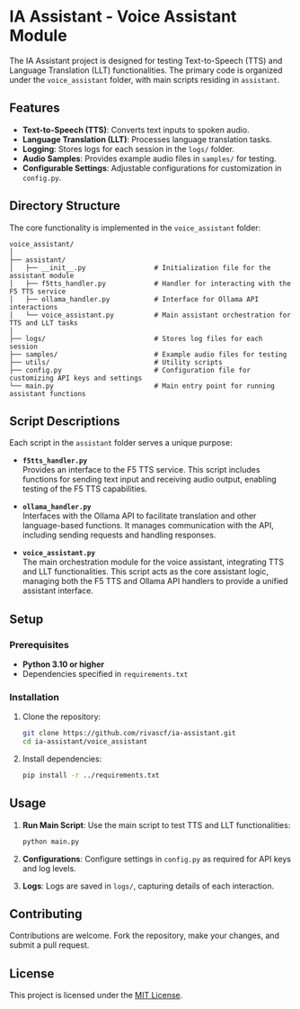 # IA Assistant - Voice Assistant Module

The IA Assistant project is designed for testing Text-to-Speech (TTS) and Language Translation (LLT) functionalities. 
The primary code is organized under the `voice_assistant` folder, with main scripts residing in `assistant`.

## Features

- **Text-to-Speech (TTS)**: Converts text inputs to spoken audio.
- **Language Translation (LLT)**: Processes language translation tasks.
- **Logging**: Stores logs for each session in the `logs/` folder.
- **Audio Samples**: Provides example audio files in `samples/` for testing.
- **Configurable Settings**: Adjustable configurations for customization in `config.py`.

## Directory Structure

The core functionality is implemented in the `voice_assistant` folder:

```plaintext
voice_assistant/
│
├── assistant/
│   ├── __init__.py                 # Initialization file for the assistant module
│   ├── f5tts_handler.py            # Handler for interacting with the F5 TTS service
│   ├── ollama_handler.py           # Interface for Ollama API interactions
│   └── voice_assistant.py          # Main assistant orchestration for TTS and LLT tasks
│
├── logs/                           # Stores log files for each session
├── samples/                        # Example audio files for testing
├── utils/                          # Utility scripts
├── config.py                       # Configuration file for customizing API keys and settings
└── main.py                         # Main entry point for running assistant functions
```

## Script Descriptions

Each script in the `assistant` folder serves a unique purpose:

- **`f5tts_handler.py`**  
  Provides an interface to the F5 TTS service. This script includes functions for sending text input and receiving audio output, enabling testing of the F5 TTS capabilities.

- **`ollama_handler.py`**  
  Interfaces with the Ollama API to facilitate translation and other language-based functions. It manages communication with the API, including sending requests and handling responses.

- **`voice_assistant.py`**  
  The main orchestration module for the voice assistant, integrating TTS and LLT functionalities. This script acts as the core assistant logic, managing both the F5 TTS and Ollama API handlers to provide a unified assistant interface.

## Setup

### Prerequisites

- **Python 3.10 or higher**
- Dependencies specified in `requirements.txt`

### Installation

1. Clone the repository:
   ```bash
   git clone https://github.com/rivascf/ia-assistant.git
   cd ia-assistant/voice_assistant
   ```

2. Install dependencies:
   ```bash
   pip install -r ../requirements.txt
   ```

## Usage

1. **Run Main Script**:
   Use the main script to test TTS and LLT functionalities:
   ```bash
   python main.py
   ```

2. **Configurations**:
   Configure settings in `config.py` as required for API keys and log levels.

3. **Logs**:
   Logs are saved in `logs/`, capturing details of each interaction.

## Contributing

Contributions are welcome. Fork the repository, make your changes, and submit a pull request.

## License

This project is licensed under the [MIT License](./LICENSE).
